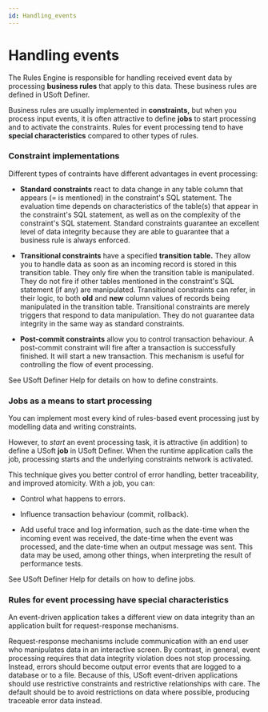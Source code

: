 ```yaml
---
id: Handling_events
---
```


# Handling events

The Rules Engine is responsible for handling received event data by processing **business rules** that apply to this data. These business rules are defined in USoft Definer.

Business rules are usually implemented in **constraints,** but when you process input events, it is often attractive to define **jobs** to start processing and to activate the constraints. Rules for event processing tend to have **special characteristics** compared to other types of rules.

### Constraint implementations

Different types of contraints have different advantages in event processing:

- **Standard constraints** react to data change in any table column that appears (= is mentioned) in the constraint's SQL statement. The evaluation time depends on characteristics of the table(s) that appear in the constraint's SQL statement, as well as on the complexity of the constraint's SQL statement. Standard constraints guarantee an excellent level of data integrity because they are able to guarantee that a business rule is always enforced.
- **Transitional constraints** have a specified **transition table.** They allow you to handle data as soon as an incoming record is stored in this transition table. They only fire when the transition table is manipulated. They do not fire if other tables mentioned in the constraint's SQL statement (if any) are manipulated. Transitional constraints can refer, in their logic, to both **old** and **new** column values of records being manipulated in the transition table. Transitional constraints are merely triggers that respond to data manipulation. They do not guarantee data integrity in the same way as standard constraints.

- **Post-commit constraints** allow you to control transaction behaviour. A post-commit constraint will fire after a transaction is successfully finished. It will start a new transaction. This mechanism is useful for controlling the flow of event processing.

See USoft Definer Help for details on how to define constraints.

### Jobs as a means to start processing

You can implement most every kind of rules-based event processing just by modelling data and writing constraints.

However, to *start* an event processing task, it is attractive (in addition) to define a USoft **job** in USoft Definer. When the runtime application calls the job, processing starts and the underlying constraints network is activated.

This technique gives you better control of error handling, better traceability, and improved atomicity. With a job, you can:

- Control what happens to errors.

- Influence transaction behaviour (commit, rollback).
- Add useful trace and log information, such as the date-time when the incoming event was received, the date-time when the event was processed, and the date-time when an output message was sent. This data may be used, among other things, when interpreting the result of performance tests.

See USoft Definer Help for details on how to define jobs.

### Rules for event processing have special characteristics

An event-driven application takes a different view on data integrity than an application built for request-response mechanisms.

Request-response mechanisms include communication with an end user who manipulates data in an interactive screen. By contrast, in general, event processing requires that data integrity violation does not stop processing. Instead, errors should become output error events that are logged to a database or to a file. Because of this, USoft event-driven applications should use restrictive constraints and restrictive relationships with care. The default should be to avoid restrictions on data where possible, producing traceable error data instead.